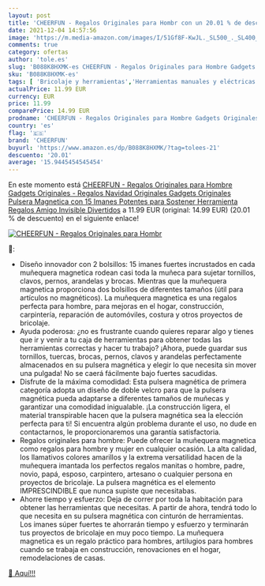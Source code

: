 ```yaml
---
layout: post
title: 'CHEERFUN - Regalos Originales para Hombr con un 20.01 % de descuento'
date: 2021-12-04 14:57:56
image: 'https://m.media-amazon.com/images/I/51Gf8F-KwJL._SL500_._SL400_.jpg'
comments: true
category: ofertas
author: 'tole.es'
slug: 'B088K8HXMK-es CHEERFUN - Regalos Originales para Hombre Gadgets...'
sku: 'B088K8HXMK-es'
tags: [ 'Bricolaje y herramientas','Herramientas manuales y eléctricas','Organizadores de herramientas','cheerfun','navidad', ]
actualPrice: 11.99 EUR
currency: EUR
price: 11.99
comparePrice: 14.99 EUR
prodname: 'CHEERFUN - Regalos Originales para Hombre Gadgets Originales - Regalos Navidad Originales Gadgets Originales Pulsera Magnetica con 15 Imanes Potentes para Sostener Herramienta  Regalos Amigo Invisible Divertidos'
country: 'es'
flag: '🇪🇸'
brand: 'CHEERFUN'
buyurl: 'https://www.amazon.es/dp/B088K8HXMK/?tag=tolees-21'
descuento: '20.01'
average: '15.9445454545454'
---
```


En este momento está [CHEERFUN - Regalos Originales para Hombre Gadgets Originales - Regalos Navidad Originales Gadgets Originales Pulsera Magnetica con 15 Imanes Potentes para Sostener Herramienta  Regalos Amigo Invisible Divertidos](https://www.amazon.es/dp/B088K8HXMK/?tag=tolees-21) a 11.99 EUR (original: 14.99 EUR) (20.01 %  de descuento) en el siguiente enlace!

[![CHEERFUN - Regalos Originales para Hombr](https://m.media-amazon.com/images/I/51Gf8F-KwJL._SL500_._SL400_.jpg)](https://www.amazon.es/dp/B088K8HXMK/?tag=tolees-21)

🔎:

- Diseño innovador con 2 bolsillos: 15 imanes fuertes incrustados en cada muñequera magnetica rodean casi toda la muñeca para sujetar tornillos, clavos, pernos, arandelas y brocas. Mientras que la muñequera magnetica proporciona dos bolsillos de diferentes tamaños (útil para artículos no magnéticos). La muñequera magnetica es una regalos perfecta para hombre, para mejoras en el hogar, construcción, carpintería, reparación de automóviles, costura y otros proyectos de bricolaje.
- Ayuda poderosa: ¿no es frustrante cuando quieres reparar algo y tienes que ir y venir a tu caja de herramientas para obtener todas las herramientas correctas y hacer tu trabajo? ¡Ahora, puede guardar sus tornillos, tuercas, brocas, pernos, clavos y arandelas perfectamente almacenados en su pulsera magnética y elegir lo que necesita sin mover una pulgada! No se caerá fácilmente bajo fuertes sacudidas.
- Disfrute de la máxima comodidad: Esta pulsera magnética de primera categoría adopta un diseño de doble velcro para que la pulsera magnética pueda adaptarse a diferentes tamaños de muñecas y garantizar una comodidad inigualable. ¡La construcción ligera, el material transpirable hacen que la pulsera magnética sea la elección perfecta para ti! Si encuentra algún problema durante el uso, no dude en contactarnos, le proporcionaremos una garantía satisfactoria.
- Regalos originales para hombre: Puede ofrecer la muñequera magnetica como regalos para hombre y mujer en cualquier ocasión. La alta calidad, los llamativos colores amarillos y la extrema versatilidad hacen de la muñequera imantada los perfectos regalos manitas o hombre, padre, novio, papá, esposo, carpintero, artesano o cualquier persona en proyectos de bricolaje. La pulsera magnética es el elemento IMPRESCINDIBLE que nunca supiste que necesitabas.
- Ahorre tiempo y esfuerzo: Deja de correr por toda la habitación para obtener las herramientas que necesitas. A partir de ahora, tendrá todo lo que necesita en su pulsera magnética con cinturón de herramientas. Los imanes súper fuertes te ahorrarán tiempo y esfuerzo y terminarán tus proyectos de bricolaje en muy poco tiempo. La muñequera magnetica es un regalo práctico para hombres, artilugios para hombres cuando se trabaja en construcción, renovaciones en el hogar, remodelaciones de casas.

[🛒 Aquí!!!](https://www.amazon.es/dp/B088K8HXMK/?tag=tolees-21)
